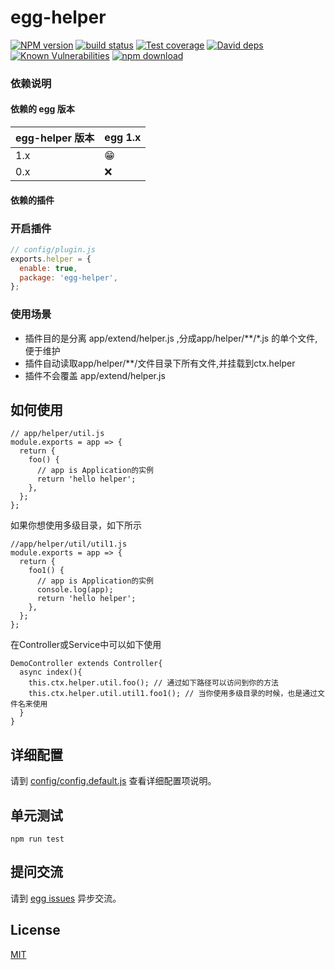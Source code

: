 # egg-helper

[![NPM version][npm-image]][npm-url]
[![build status][travis-image]][travis-url]
[![Test coverage][codecov-image]][codecov-url]
[![David deps][david-image]][david-url]
[![Known Vulnerabilities][snyk-image]][snyk-url]
[![npm download][download-image]][download-url]

[npm-image]: https://img.shields.io/npm/v/egg-helper.svg?style=flat-square
[npm-url]: https://npmjs.org/package/egg-helper
[travis-image]: https://img.shields.io/travis/yuezm/egg-helper.svg?style=flat-square
[travis-url]: https://travis-ci.org/yuezm/egg-helper
[codecov-image]: https://img.shields.io/codecov/c/github/yuezm/egg-helper.svg?style=flat-square
[codecov-url]: https://codecov.io/github/yuezm/egg-helper?branch=master
[david-image]: https://img.shields.io/david/yuezm/egg-helper.svg?style=flat-square
[david-url]: https://david-dm.org/yuezm/egg-helper
[snyk-image]: https://snyk.io/test/npm/egg-helper/badge.svg?style=flat-square
[snyk-url]: https://snyk.io/test/npm/egg-helper
[download-image]: https://img.shields.io/npm/dm/egg-helper.svg?style=flat-square
[download-url]: https://npmjs.org/package/egg-helper

<!--
Description here.
-->

### 依赖说明

#### 依赖的 egg 版本

egg-helper 版本 | egg 1.x
--- | ---
1.x | 😁
0.x | ❌

#### 依赖的插件
<!--

如果有依赖其它插件，请在这里特别说明。如

- security
- multipart

-->

### 开启插件

```js
// config/plugin.js
exports.helper = {
  enable: true,
  package: 'egg-helper',
};
```
### 使用场景
- 插件目的是分离 app/extend/helper.js ,分成app/helper/\*\*/*.js 的单个文件,便于维护
- 插件自动读取app/helper/\*\*/文件目录下所有文件,并挂载到ctx.helper
- 插件不会覆盖 app/extend/helper.js


## 如何使用

```
// app/helper/util.js
module.exports = app => {
  return {
    foo() {
      // app is Application的实例
      return 'hello helper';
    },
  };
};
```
如果你想使用多级目录，如下所示

```
//app/helper/util/util1.js
module.exports = app => {
  return {
    foo1() {
      // app is Application的实例
      console.log(app);
      return 'hello helper';
    },
  };
};
```
在Controller或Service中可以如下使用

```
DemoController extends Controller{
  async index(){
    this.ctx.helper.util.foo(); // 通过如下路径可以访问到你的方法
    this.ctx.helper.util.util1.foo1(); // 当你使用多级目录的时候，也是通过文件名来使用
  }
}
```

## 详细配置

请到 [config/config.default.js](config/config.default.js) 查看详细配置项说明。

## 单元测试

<!-- 描述如何在单元测试中使用此插件，例如 schedule 如何触发。无则省略。-->
```
npm run test
```

## 提问交流

请到 [egg issues](https://github.com/eggjs/egg/issues) 异步交流。

## License

[MIT](LICENSE)

